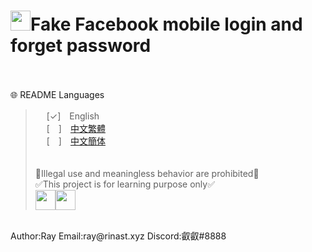 # <img src="https://www.facebook.com/images/fb_icon_325x325.png" width=32>**Fake Facebook mobile login and forget password**
<br><br>
🌐 README Languages
>&emsp;&nbsp;[✓]　English<br>
&emsp;&nbsp;[　]　[中文繁體](md/tw.md)<br>
&emsp;&nbsp;[　]　[中文簡体](md/ch.md)
<br><br><br>
🚫Illegal use and meaningless behavior are prohibited🚫<br>
✅This project is for learning purpose only✅<br>
<img src="https://upload.wikimedia.org/wikipedia/commons/thumb/b/b0/Copyright.svg/180px-Copyright.svg.png" width=32><img src="https://cdn.discordapp.com/avatars/743991161189826592/2df3c32c0f5d5e0932bd0f0dd9b8f4ae.png" width=32>
<br>
Author:Ray  Email:ray@rinast.xyz  Discord:叡叡#8888

